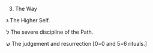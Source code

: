 3. The Way

ג
The Higher Self.

ל
The severe discipline of the Path.

ש
The judgement and resurrection [0=0 and 5=6 rituals.]
